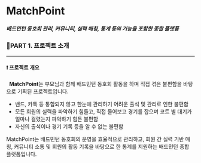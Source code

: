 # MatchPoint 
##### 배드민턴 동호회 관리, 커뮤니티, 실력 매칭, 통계 등의 기능을 포함한 종합 플랫폼

### 📌PART 1. 프로젝트 소개 <hr>
    
#### ❗ 프로젝트 개요
&nbsp; **MatchPoint**는 부모님과 함께 배드민턴 동호회 활동을 하며 직접 겪은 불편함을 바탕으로 기획된 프로젝트입니다. 
- 밴드, 카톡 등 통합되지 않고 한눈에 관리하기 어려운 출석 및 관리로 인한 불편함
- 모든 회원의 실력을 파악하기 힘들고, 직접 물어보고 경기를 잡으며 코트 별 대기가 얼마나 걸렸는지 파악하기 힘든 불편함
- 자신의 출석이나 경기 기록 등을 알 수 없는 불편함
  
MatchPoint는 배드민턴 동호회의 운영을 효율적으로 관리하고, 회원 간 실력 기반 매칭, 커뮤니티 소통 및 회원의 활동 기록을 바탕으로 한 통계를 지원하는 배드민턴 종합 플랫폼입니다.
